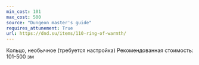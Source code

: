 ```yaml
---
min_cost: 101
max_cost: 500
source: "Dungeon master's guide"
requires_attunement: True
url: https://dnd.su/items/110-ring-of-warmth/
---
```


Кольцо, необычное (требуется настройка)
Рекомендованная стоимость: 101-500 зм